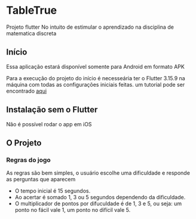 # TableTrue

Projeto flutter No intuito de estimular o aprendizado na disciplina de matematica discreta

## Início

Essa aplicação estará disponível somente para Android em formato APK

Para a execução do projeto do início é necesseária ter o Flutter 3.15.9 na máquina com todas as configurações iniciais feitas. um tutorial pode ser encontrado [aqui](https://docs.flutter.dev/get-started/codelab)

## Instalação sem o Flutter

Não é possível rodar o app em iOS

## O Projeto

### Regras do jogo 
As regras são bem simples, o usuário escolhe uma dificuldade e responde as perguntas que aparecem

- O tempo inicial é 15 segundos.
- Ao acertar é somado 1, 3 ou 5 segundos dependendo da dificuldade.
- O multiplicador de pontos por difuculdade é de 1, 3 e 5, ou seja: um ponto no fácil vale 1, um ponto no difícil vale 5.



